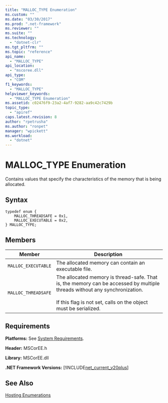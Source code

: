 ```yaml
---
title: "MALLOC_TYPE Enumeration"
ms.custom: ""
ms.date: "03/30/2017"
ms.prod: ".net-framework"
ms.reviewer: ""
ms.suite: ""
ms.technology: 
  - "dotnet-clr"
ms.tgt_pltfrm: ""
ms.topic: "reference"
api_name: 
  - "MALLOC_TYPE"
api_location: 
  - "mscoree.dll"
api_type: 
  - "COM"
f1_keywords: 
  - "MALLOC_TYPE"
helpviewer_keywords: 
  - "MALLOC_TYPE Enumeration"
ms.assetid: c02476f9-23a2-4af7-9282-aa9c42c7429b
topic_type: 
  - "apiref"
caps.latest.revision: 8
author: "rpetrusha"
ms.author: "ronpet"
manager: "wpickett"
ms.workload: 
  - "dotnet"
---
```

# MALLOC_TYPE Enumeration
Contains values that specify the characteristics of the memory that is being allocated.  
  
## Syntax  
  
```  
typedef enum {  
    MALLOC_THREADSAFE = 0x1,  
    MALLOC_EXECUTABLE = 0x2,  
} MALLOC_TYPE;  
```  
  
## Members  
  
|Member|Description|  
|------------|-----------------|  
|`MALLOC_EXECUTABLE`|The allocated memory can contain an executable file.|  
|`MALLOC_THREADSAFE`|The allocated memory is thread-safe. That is, the memory can be accessed by multiple threads without any synchronization.<br /><br /> If this flag is not set, calls on the object must be serialized.|  
  
## Requirements  
 **Platforms:** See [System Requirements](../../../../docs/framework/get-started/system-requirements.md).  
  
 **Header:** MSCorEE.h  
  
 **Library:** MSCorEE.dll  
  
 **.NET Framework Versions:** [!INCLUDE[net_current_v20plus](../../../../includes/net-current-v20plus-md.md)]  
  
## See Also  
 [Hosting Enumerations](../../../../docs/framework/unmanaged-api/hosting/hosting-enumerations.md)
